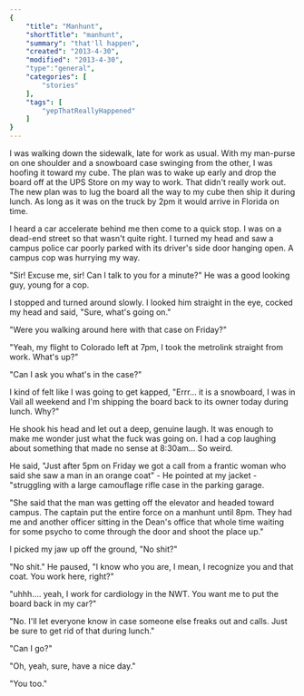 ```yaml
---
{
    "title": "Manhunt",
    "shortTitle": "manhunt",
    "summary": "that'll happen",
    "created": "2013-4-30",
    "modified": "2013-4-30",
    "type":"general",
    "categories": [
        "stories"
    ],
    "tags": [
        "yepThatReallyHappened"
    ]
}
---
```

I was walking down the sidewalk, late for work as usual. With my man-purse on one shoulder and a snowboard case swinging from the other, I was hoofing it toward my cube. The plan was to wake up early and drop the board off at the UPS Store on my way to work. That didn't really work out. The new plan was to lug the board all the way to my cube then ship it during lunch. As long as it was on the truck by 2pm it would arrive in Florida on time.

I heard a car accelerate behind me then come to a quick stop. I was on a dead-end street so that wasn't quite right. I turned my head and saw a campus police car poorly parked with its driver's side door hanging open. A campus cop was hurrying my way.

"Sir! Excuse me, sir! Can I talk to you for a minute?" He was a good looking guy, young for a cop.

I stopped and turned around slowly. I looked him straight in the eye, cocked my head and said, "Sure, what's going on."

"Were you walking around here with that case on Friday?"

"Yeah, my flight to Colorado left at 7pm, I took the metrolink straight from work. What's up?"

"Can I ask you what's in the case?"

I kind of felt like I was going to get kapped, "Errr... it is a snowboard, I was in Vail all weekend and I'm shipping the board back to its owner today during lunch. Why?"

He shook his head and let out a deep, genuine laugh. It was enough to make me wonder just what the fuck was going on. I had a cop laughing about something that made no sense at 8:30am... So weird.

He said, "Just after 5pm on Friday we got a call from a frantic woman who said she saw a man in an orange coat" - He pointed at my jacket - "struggling with a large camouflage rifle case in the parking garage.

"She said that the man was getting off the elevator and headed toward campus. The captain put the entire force on a manhunt until 8pm. They had me and another officer sitting in the Dean's office that whole time waiting for some psycho to come through the door and shoot the place up."

I picked my jaw up off the ground, "No shit?"

"No shit." He paused, "I know who you are, I mean, I recognize you and that coat. You work here, right?"

"uhhh.... yeah, I work for cardiology in the NWT. You want me to put the board back in my car?"

"No. I'll let everyone know in case someone else freaks out and calls. Just be sure to get rid of that during lunch."

"Can I go?"

"Oh, yeah, sure, have a nice day."

"You too."